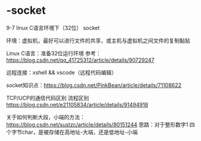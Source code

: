 # -socket
9-7 linux C语言环境下（32位） socket

环境：虚拟机，最好可以进行文件的共享，或主机与虚拟机之间文件的复制黏贴


Linux C语言：准备32位运行环境 参考：https://blog.csdn.net/qq_41725312/article/details/90729247


远程连接：xshell && vscode（远程代码编辑）


socket知识点：https://blog.csdn.net/PinkBean/article/details/71108622

TCP/UCP的通信代码区别 流程区别 https://blog.csdn.net/e21105834/article/details/91494918

关于如何判断大段，小端的方法：https://blog.csdn.net/sustzc/article/details/80151244 
思路：对于整形数字1 四个字节char，是被存储在高地址-大端，还是低地址-小端
